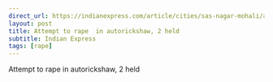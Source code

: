 ```yaml
---
direct_url: https://indianexpress.com/article/cities/sas-nagar-mohali/attempt-to-rape-in-autorickshaw-2-held-8325364/
layout: post
title: Attempt to rape  in autorickshaw, 2 held
subtitle: Indian Express
tags: [rape]
---
```


Attempt to rape  in autorickshaw, 2 held